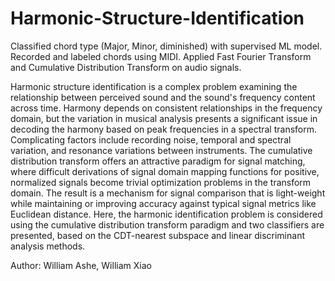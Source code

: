 # Harmonic-Structure-Identification

Classified chord type (Major, Minor, diminished) with supervised ML model. Recorded and labeled chords using MIDI. Applied Fast Fourier Transform and Cumulative Distribution Transform on audio signals. 

Harmonic structure identification is a complex problem examining the relationship between perceived sound and the sound's frequency content across time. Harmony depends on consistent relationships in the frequency domain, but the variation in musical analysis presents a significant issue in decoding the harmony based on peak frequencies in a spectral transform. Complicating factors include recording noise, temporal and spectral variation, and resonance variations between instruments. The cumulative distribution transform offers an attractive paradigm for signal matching, where difficult derivations of signal domain mapping functions for positive, normalized signals become trivial optimization problems in the transform domain. The result is a mechanism for signal comparison that is light-weight while maintaining or improving accuracy against typical signal metrics like Euclidean distance. Here, the harmonic identification problem is considered using the cumulative distribution transform paradigm and two classifiers are presented, based on the CDT-nearest subspace and linear discriminant analysis methods.

Author: William Ashe, William Xiao
